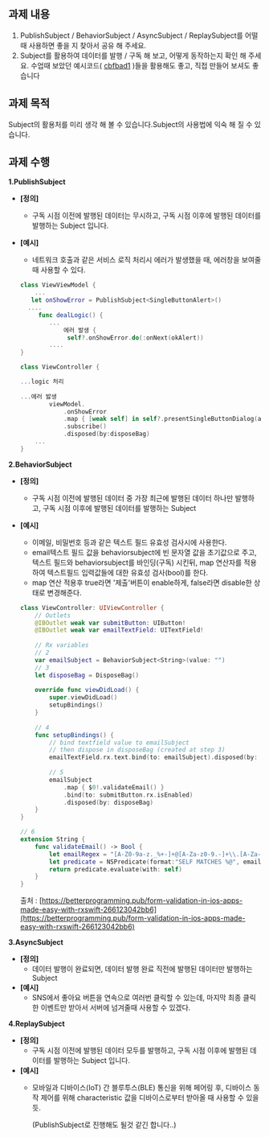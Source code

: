 ## **과제 내용**

1. PublishSubject / BehaviorSubject / AsyncSubject / ReplaySubject를 어떨 때 사용하면 좋을 지 찾아서 공유 해 주세요.
2. Subject를 활용하여 데이터를 발행 / 구독 해 보고, 어떻게 동작하는지 확인 해 주세요. 수업때 보았던 예시코드( [cbfbad1](https://github.com/kangraemin/RxJavaStudy/commit/cbfbad1ad23e9a3dca9d5aba3d110c6227a17590) )들을 활용해도 좋고, 직접 만들어 보셔도 좋습니다

## **과제 목적**

Subject의 활용처를 미리 생각 해 볼 수 있습니다.Subject의 사용법에 익숙 해 질 수 있습니다.

## **과제 수행**

**1.PublishSubject**

- **[정의]**
    - 구독 시점 이전에 발행된 데이터는 무시하고, 구독 시점 이후에 발행된 데이터를 발행하는 Subject 입니다.
- **[예시]**
    - 네트워크 호출과 같은 서비스 로직 처리시 에러가 발생했을 때, 에러창을 보여줄 때 사용할 수 있다.
    
    ```swift
    class ViewViewModel {    
        ...
       let onShowError = PublishSubject<SingleButtonAlert>()
      ....
         func dealLogic() {
            ...
                에러 발생 {
                 self?.onShowError.do(:onNext(okAlert))
            ....
    }
    
    class ViewController { 
    
    ...logic 처리
            
    ...에러 밣생 
            viewModel.
                .onShowError
                .map { [weak self] in self?.presentSingleButtonDialog(alert: $0)
                .subscribe()
                .disposed(by:disposeBag)
        ...
    }
    ```
    

**2.BehaviorSubject**

- **[정의]**
    - 구독 시점 이전에 발행된 데이터 중 가장 최근에 발행된 데이터 하나만 발행하고, 구독 시점 이후에 발행된 데이터를 발행하는 Subject
- **[예시]**
    - 이메일, 비밀번호 등과 같은 텍스트 필드 유효성 검사시에 사용한다.
    - email텍스트 필드 값을 behaviorsubject에 빈 문자열 값을 초기값으로 주고, 텍스트 필드와 behaviorsubject를 바인딩(구독) 시킨뒤, map 연산자를 적용하여 텍스트필드 입력값들에 대한 유효성 검사(bool)를 한다.
    - map 연산 적용후 true라면 '제출'버튼이 enable하게, false라면 disable한 상태로 변경해준다.
    
    ```swift
    class ViewController: UIViewController {
        // Outlets
        @IBOutlet weak var submitButton: UIButton!
        @IBOutlet weak var emailTextField: UITextField!
        
        // Rx variables
        // 2
        var emailSubject = BehaviorSubject<String>(value: "")
        // 3
        let disposeBag = DisposeBag()
        
        override func viewDidLoad() {
            super.viewDidLoad()
            setupBindings()
        }
        
        // 4
        func setupBindings() {
            // bind textfield value to emailSubject
            // then dispose in disposeBag (created at step 3)
            emailTextField.rx.text.bind(to: emailSubject).disposed(by: disposeBag)
            
            // 5
            emailSubject
                .map { $0!.validateEmail() }
                .bind(to: submitButton.rx.isEnabled)
                .disposed(by: disposeBag)
        }
    }
    
    // 6
    extension String {
        func validateEmail() -> Bool {
            let emailRegex = "[A-Z0-9a-z._%+-]+@[A-Za-z0-9.-]+\\.[A-Za-z]{2,64}"
            let predicate = NSPredicate(format:"SELF MATCHES %@", emailRegex)
            return predicate.evaluate(with: self)
        }
    }
    ```
    
    출처 : [https://betterprogramming.pub/form-validation-in-ios-apps-made-easy-with-rxswift-266123042bb6](https://betterprogramming.pub/form-validation-in-ios-apps-made-easy-with-rxswift-266123042bb6)
    

**3.AsyncSubject**

- **[정의]**
    - 데이터 발행이 완료되면, 데이터 발행 완료 직전에 발행된 데이터만 발행하는 Subject
- **[예시]**
    - SNS에서 좋아요 버튼을 연속으로 여러번 클릭할 수 있는데, 마지막 최종 클릭한 이벤트만 받아서 서버에 넘겨줄때 사용할 수 있겠다.

**4.ReplaySubject**

- **[정의]**
    - 구독 시점 이전에 발행된 데이터 모두를 발행하고, 구독 시점 이후에 발행된 데이터를 발행하는 Subject 입니다.
- **[예시]**
    - 모바일과 디바이스(IoT) 간 블루투스(BLE) 통신을 위해 페어링 후, 디바이스 동작 제어를 위해 characteristic 값을 디바이스로부터 받아올 때 사용할 수 있을듯.
        
        (PublishSubject로 진행해도 될것 같긴 합니다..)
        
    
